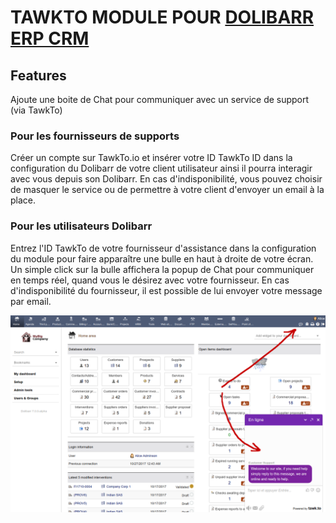 # TAWKTO MODULE POUR <a href="https://www.dolibarr.org">DOLIBARR ERP CRM</a>

## Features
Ajoute une boite de Chat pour communiquer avec un service de support (via TawkTo)

### Pour les fournisseurs de supports
Créer un compte sur TawkTo.io et insérer votre ID TawkTo ID dans la configuration du Dolibarr de votre client utilisateur ainsi il pourra interagir avec vous depuis son Dolibarr.
En cas d'indisponibilité, vous pouvez choisir de masquer le service ou de permettre à votre client d'envoyer un email à la place.

### Pour les utilisateurs Dolibarr
Entrez l'ID TawkTo de votre fournisseur d'assistance dans la configuration du module pour faire apparaître une bulle en haut à droite de votre écran.
Un simple click sur la bulle affichera la popup de Chat pour communiquer en temps réel, quand vous le désirez avec votre fournisseur.
En cas d'indisponibilité du fournisseur, il est possible de lui envoyer votre message par email.

![Screenshot patient card](img/tawkto_screenshot.png?raw=true "Tawkto chat")

